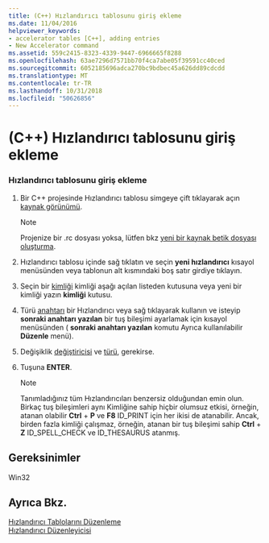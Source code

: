 ```yaml
---
title: (C++) Hızlandırıcı tablosunu giriş ekleme
ms.date: 11/04/2016
helpviewer_keywords:
- accelerator tables [C++], adding entries
- New Accelerator command
ms.assetid: 559c2415-8323-4339-9447-6966665f8288
ms.openlocfilehash: 63ae7296d7571bb70f4ca7abe05f39591cc40ced
ms.sourcegitcommit: 6052185696adca270bc9bdbec45a626dd89cdcdd
ms.translationtype: MT
ms.contentlocale: tr-TR
ms.lasthandoff: 10/31/2018
ms.locfileid: "50626856"
---
```

# <a name="adding-an-entry-to-an-accelerator-table-c"></a>(C++) Hızlandırıcı tablosunu giriş ekleme

### <a name="to-add-an-entry-to-an-accelerator-table"></a>Hızlandırıcı tablosunu giriş ekleme

1. Bir C++ projesinde Hızlandırıcı tablosu simgeye çift tıklayarak açın [kaynak görünümü](../windows/resource-view-window.md).

   > [!NOTE]
   > Projenize bir .rc dosyası yoksa, lütfen bkz [yeni bir kaynak betik dosyası oluşturma](../windows/how-to-create-a-resource-script-file.md).

2. Hızlandırıcı tablosu içinde sağ tıklatın ve seçin **yeni hızlandırıcı** kısayol menüsünden veya tablonun alt kısmındaki boş satır girdiye tıklayın.

3. Seçin bir [kimliği](id-property.md) kimliği aşağı açılan listeden kutusuna veya yeni bir kimliği yazın **kimliği** kutusu.

4. Türü [anahtarı](../windows/accelerator-key-property.md) bir Hızlandırıcı veya sağ tıklayarak kullanın ve isteyip **sonraki anahtarı yazılan** bir tuş bileşimi ayarlamak için kısayol menüsünden ( **sonraki anahtarı yazılan** komutu Ayrıca kullanılabilir **Düzenle** menü).

5. Değişiklik [değiştiricisi](../windows/accelerator-modifier-property.md) ve [türü](../windows/accelerator-type-property.md), gerekirse.

6. Tuşuna **ENTER**.

   > [!NOTE]
   > Tanımladığınız tüm Hızlandırıcıları benzersiz olduğundan emin olun. Birkaç tuş bileşimleri aynı Kimliğine sahip hiçbir olumsuz etkisi, örneğin, atanan olabilir **Ctrl** + **P** ve **F8** ID_PRINT için her ikisi de atanabilir. Ancak, birden fazla kimliği çalışmaz, örneğin, atanan bir tuş bileşimi sahip **Ctrl** + **Z** ID_SPELL_CHECK ve ID_THESAURUS atanmış.

## <a name="requirements"></a>Gereksinimler

Win32

## <a name="see-also"></a>Ayrıca Bkz.

[Hızlandırıcı Tablolarını Düzenleme](../windows/editing-accelerator-tables.md)<br/>
[Hızlandırıcı Düzenleyicisi](../windows/accelerator-editor.md)